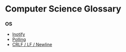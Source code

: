 # Computer Science Glossary

### OS
- [Inotify](https://en.wikipedia.org/wiki/Inotify)
- [Polling](https://en.wikipedia.org/wiki/Polling_(computer_science))
- [CRLF / LF / Newline](https://en.wikipedia.org/wiki/Newline)